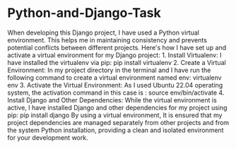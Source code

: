 # Python-and-Django-Task

When developing this Django project, I have used a Python virtual environment. This helps me in maintaining consistency and prevents potential conflicts between different projects. Here's how I have set up and activate a virtual environment for my Django project:
    1. Install Virtualenv: I have installed the virtualenv via pip:
       pip install virtualenv
    2. Create a Virtual Environment: In my project directory in the terminal and I have run the following command to create a virtual environment named env:
       virtualenv env
    3. Activate the Virtual Environment: As I used Ubuntu 22.04 operating system, the activation command in this case is :
       source env/bin/activate
    4. Install Django and Other Dependencies: While the virtual environment is active, I have installed Django and other dependencies for my project using pip:
       pip install django
By using a virtual environment, It is ensured that my project dependencies are managed separately from other projects and from the system Python installation, providing a clean and isolated environment for your development work.
